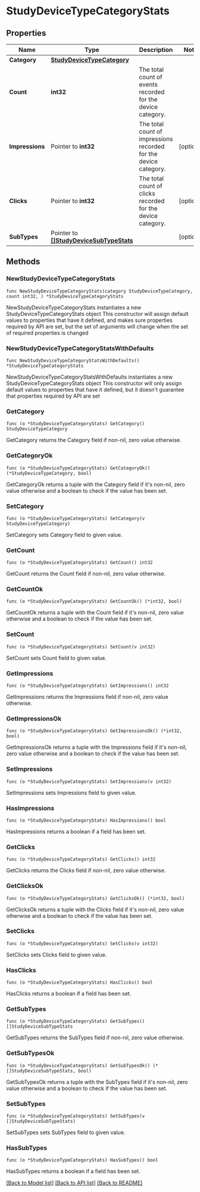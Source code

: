 # StudyDeviceTypeCategoryStats

## Properties

Name | Type | Description | Notes
------------ | ------------- | ------------- | -------------
**Category** | [**StudyDeviceTypeCategory**](StudyDeviceTypeCategory.md) |  | 
**Count** | **int32** | The total count of events recorded for the device category. | 
**Impressions** | Pointer to **int32** | The total count of impressions recorded for the device category. | [optional] 
**Clicks** | Pointer to **int32** | The total count of clicks recorded for the device category. | [optional] 
**SubTypes** | Pointer to [**[]StudyDeviceSubTypeStats**](StudyDeviceSubTypeStats.md) |  | [optional] 

## Methods

### NewStudyDeviceTypeCategoryStats

`func NewStudyDeviceTypeCategoryStats(category StudyDeviceTypeCategory, count int32, ) *StudyDeviceTypeCategoryStats`

NewStudyDeviceTypeCategoryStats instantiates a new StudyDeviceTypeCategoryStats object
This constructor will assign default values to properties that have it defined,
and makes sure properties required by API are set, but the set of arguments
will change when the set of required properties is changed

### NewStudyDeviceTypeCategoryStatsWithDefaults

`func NewStudyDeviceTypeCategoryStatsWithDefaults() *StudyDeviceTypeCategoryStats`

NewStudyDeviceTypeCategoryStatsWithDefaults instantiates a new StudyDeviceTypeCategoryStats object
This constructor will only assign default values to properties that have it defined,
but it doesn't guarantee that properties required by API are set

### GetCategory

`func (o *StudyDeviceTypeCategoryStats) GetCategory() StudyDeviceTypeCategory`

GetCategory returns the Category field if non-nil, zero value otherwise.

### GetCategoryOk

`func (o *StudyDeviceTypeCategoryStats) GetCategoryOk() (*StudyDeviceTypeCategory, bool)`

GetCategoryOk returns a tuple with the Category field if it's non-nil, zero value otherwise
and a boolean to check if the value has been set.

### SetCategory

`func (o *StudyDeviceTypeCategoryStats) SetCategory(v StudyDeviceTypeCategory)`

SetCategory sets Category field to given value.


### GetCount

`func (o *StudyDeviceTypeCategoryStats) GetCount() int32`

GetCount returns the Count field if non-nil, zero value otherwise.

### GetCountOk

`func (o *StudyDeviceTypeCategoryStats) GetCountOk() (*int32, bool)`

GetCountOk returns a tuple with the Count field if it's non-nil, zero value otherwise
and a boolean to check if the value has been set.

### SetCount

`func (o *StudyDeviceTypeCategoryStats) SetCount(v int32)`

SetCount sets Count field to given value.


### GetImpressions

`func (o *StudyDeviceTypeCategoryStats) GetImpressions() int32`

GetImpressions returns the Impressions field if non-nil, zero value otherwise.

### GetImpressionsOk

`func (o *StudyDeviceTypeCategoryStats) GetImpressionsOk() (*int32, bool)`

GetImpressionsOk returns a tuple with the Impressions field if it's non-nil, zero value otherwise
and a boolean to check if the value has been set.

### SetImpressions

`func (o *StudyDeviceTypeCategoryStats) SetImpressions(v int32)`

SetImpressions sets Impressions field to given value.

### HasImpressions

`func (o *StudyDeviceTypeCategoryStats) HasImpressions() bool`

HasImpressions returns a boolean if a field has been set.

### GetClicks

`func (o *StudyDeviceTypeCategoryStats) GetClicks() int32`

GetClicks returns the Clicks field if non-nil, zero value otherwise.

### GetClicksOk

`func (o *StudyDeviceTypeCategoryStats) GetClicksOk() (*int32, bool)`

GetClicksOk returns a tuple with the Clicks field if it's non-nil, zero value otherwise
and a boolean to check if the value has been set.

### SetClicks

`func (o *StudyDeviceTypeCategoryStats) SetClicks(v int32)`

SetClicks sets Clicks field to given value.

### HasClicks

`func (o *StudyDeviceTypeCategoryStats) HasClicks() bool`

HasClicks returns a boolean if a field has been set.

### GetSubTypes

`func (o *StudyDeviceTypeCategoryStats) GetSubTypes() []StudyDeviceSubTypeStats`

GetSubTypes returns the SubTypes field if non-nil, zero value otherwise.

### GetSubTypesOk

`func (o *StudyDeviceTypeCategoryStats) GetSubTypesOk() (*[]StudyDeviceSubTypeStats, bool)`

GetSubTypesOk returns a tuple with the SubTypes field if it's non-nil, zero value otherwise
and a boolean to check if the value has been set.

### SetSubTypes

`func (o *StudyDeviceTypeCategoryStats) SetSubTypes(v []StudyDeviceSubTypeStats)`

SetSubTypes sets SubTypes field to given value.

### HasSubTypes

`func (o *StudyDeviceTypeCategoryStats) HasSubTypes() bool`

HasSubTypes returns a boolean if a field has been set.


[[Back to Model list]](../README.md#documentation-for-models) [[Back to API list]](../README.md#documentation-for-api-endpoints) [[Back to README]](../README.md)


